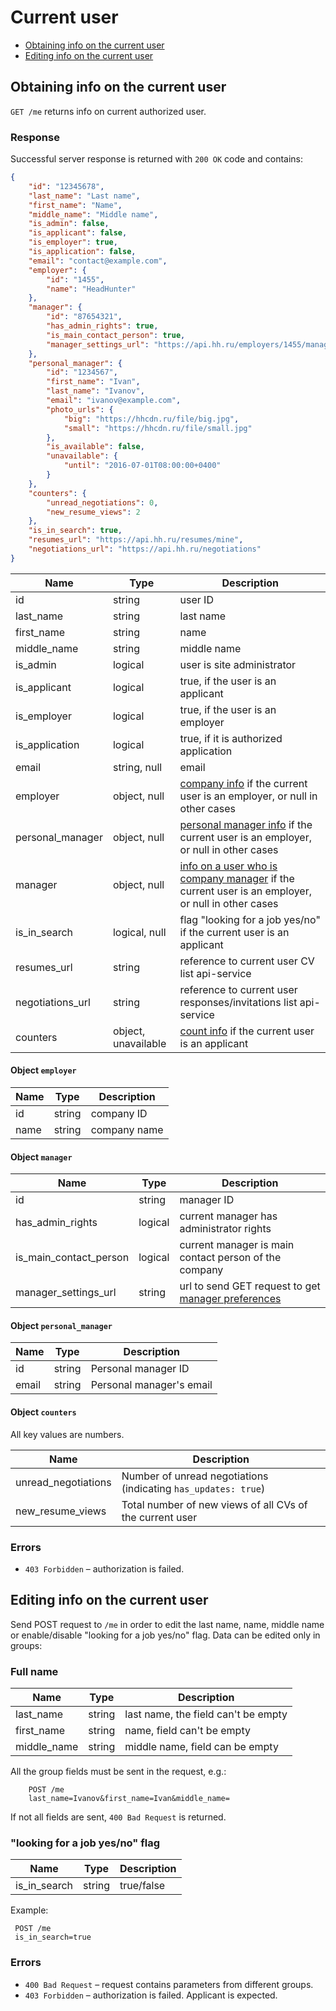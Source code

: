# Current user

* [Obtaining info on the current user](#info)
* [Editing info on the current user](#edit)


<a name="info"></a>
## Obtaining info on the current user

`GET /me` returns info on current authorized user.

### Response

Successful server response is returned with `200 OK` code and contains:

```json
{
    "id": "12345678",
    "last_name": "Last name",
    "first_name": "Name",
    "middle_name": "Middle name",
    "is_admin": false,
    "is_applicant": false,
    "is_employer": true,
    "is_application": false,
    "email": "contact@example.com",
    "employer": {
        "id": "1455",
        "name": "HeadHunter"
    },
    "manager": {
        "id": "87654321",
        "has_admin_rights": true,
        "is_main_contact_person": true,
        "manager_settings_url": "https://api.hh.ru/employers/1455/managers/87654321/settings"
    },
    "personal_manager": {
        "id": "1234567",
        "first_name": "Ivan",
        "last_name": "Ivanov",
        "email": "ivanov@example.com",
        "photo_urls": {
            "big": "https://hhcdn.ru/file/big.jpg",
            "small": "https://hhcdn.ru/file/small.jpg"
        },
        "is_available": false,
        "unavailable": {
            "until": "2016-07-01T08:00:00+0400"
        }
    },
    "counters": {
        "unread_negotiations": 0,
        "new_resume_views": 2
    },
    "is_in_search": true,
    "resumes_url": "https://api.hh.ru/resumes/mine",
    "negotiations_url": "https://api.hh.ru/negotiations"
}
```


 Name | Type | Description
 --- | --- | ---
 id | string | user ID
 last_name | string | last name
 first_name | string | name
 middle_name | string | middle name
 is_admin | logical | user is site administrator
 is_applicant | logical | true, if the user is an applicant
 is_employer | logical | true, if the user is an employer
 is_application | logical | true, if it is authorized application
 email | string, null | email
 employer | object, null | [company info](#employer-info) if the current user is an employer, or null in other cases
 personal_manager | object, null | [personal manager info](#personal-manager-info) if the current user is an employer, or null in other cases
 manager | object, null | [info on a user who is company manager](#manager-info) if the current user is an employer, or null in other cases
 is_in_search | logical, null | flag "looking for a job yes/no" if the current user is an applicant
 resumes_url | string | reference to current user CV list api-service
 negotiations_url | string | reference to current user responses/invitations list api-service
 counters | object, unavailable | [count info](#counters-info) if the current user is an applicant


<a name="employer-info"></a>
#### Object `employer`

Name | Type | Description
--- | --- | ------
 id | string | company ID
 name | string | company name


<a name="manager-info"></a>
#### Object `manager`

Name | Type | Description
--- | --- | ------
id | string | manager ID
has_admin_rights | logical | current manager has administrator rights
is_main_contact_person | logical | current manager is main contact person of the company
manager_settings_url | string | url to send GET request to get [manager preferences](manager_settings.md)


<a name="personal-manager-info"></a>
#### Object `personal_manager`

Name | Type | Description
--- | --- | ---
 id | string | Personal manager ID
 email | string | Personal manager's email


<a name="counters-info"></a>
#### Object `counters`

All key values are numbers.

Name | Description
--- | ---
unread_negotiations | Number of unread negotiations (indicating `has_updates: true`)
new_resume_views | Total number of new views of all CVs of the current user

### Errors

* `403 Forbidden` – authorization is failed.

<a name="edit"></a>
## Editing info on the current user

Send POST request to `/me` in order to edit the last name, name, middle name or
enable/disable "looking for a job yes/no"  flag. Data can be edited only in
groups:

### Full name

 Name | Type | Description
 --- | --- | ---
 last_name | string | last name, the field can't be empty
 first_name | string | name, field can't be empty
 middle_name | string | middle name, field can be empty

All the group fields must be sent in the request, e.g.:

```
    POST /me
    last_name=Ivanov&first_name=Ivan&middle_name=
```

If not all fields are sent, `400 Bad Request` is returned.


### "looking for a job yes/no" flag

 Name | Type | Description
 --- | --- | ---
 is_in_search | string | true/false

Example:

```
 POST /me
 is_in_search=true
```

### Errors

* `400 Bad Request` – request contains parameters from different groups.
* `403 Forbidden` – authorization is failed. Applicant is expected.

